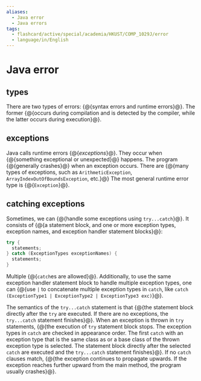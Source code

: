 ```yaml
---
aliases:
  - Java error
  - Java errors
tags:
  - flashcard/active/special/academia/HKUST/COMP_1029J/error
  - language/in/English
---
```


# Java error

## types

There are two types of errors: {@{syntax errors and runtime errors}@}. The former {@{occurs during compilation and is detected by the compiler, while the latter occurs during execution}@}. <!--SR:!2025-01-28,281,330!2025-03-09,311,330-->

## exceptions

Java calls runtime errors {@{_exceptions_}@}. They occur when {@{something exceptional or unexpected}@} happens. The program {@{generally crashes}@} when an exception occurs. There are {@{many types of exceptions, such as `ArithmeticException`, `ArrayIndexOutOfBoundsException`, etc.}@} The most general runtime error type is {@{`Exception`}@}. <!--SR:!2024-12-24,252,330!2025-02-27,302,330!2027-08-24,1010,350!2026-06-08,596,310!2025-01-31,281,330-->

## catching exceptions

Sometimes, we can {@{handle some exceptions using `try...catch`}@}. It consists of {@{a statement block, and one or more exception types, exception names, and exception handler statement blocks}@}: <!--SR:!2024-12-26,252,330!2026-07-08,621,310-->

```Java
try {
  statements;
} catch (ExceptionTypes exceptionNames) {
  statements;
}
```

Multiple {@{`catch`es are allowed}@}. Additionally, to use the same exception handler statement block to handle multiple exception types, one can {@{use `|` to concatenate multiple exception types in `catch`, like `catch (ExceptionType1 | ExceptionType2 | ExceptionType3 exc)`}@}. <!--SR:!2025-01-08,261,330!2026-02-16,511,310-->

The semantics of the `try...catch` statement is that {@{the statement block directly after the `try` are executed. If there are no exceptions, the `try...catch` statement finishes}@}. When an exception is thrown in `try` statements, {@{the execution of `try` statement block stops. The exception types in `catch` are checked in appearance order. The first `catch` with an exception type that is the same class as or a base class of the thrown exception type is selected. The statement block directly after the selected `catch` are executed and the `try...catch` statement finishes}@}. If no `catch` clauses match, {@{the exception continues to propagate upwards. If the exception reaches further upward from the main method, the program usually crashes}@}. <!--SR:!2025-03-09,310,330!2026-11-24,724,290!2025-01-22,274,330-->
